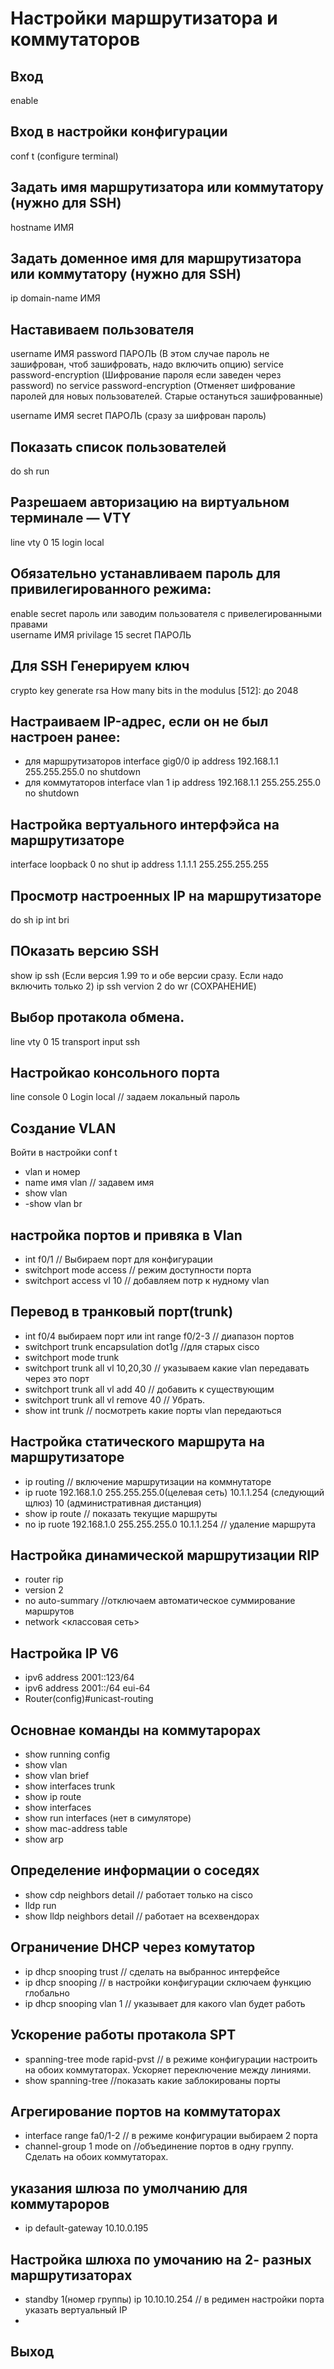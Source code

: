 # Настройки маршрутизатора и коммутаторов

## Вход 
enable

## Вход в настройки конфигурации
conf t (configure terminal)

## Задать имя маршрутизатора или коммутатору (нужно для SSH)
hostname ИМЯ

## Задать доменное имя для маршрутизатора или коммутатору (нужно для SSH)
ip domain-name ИМЯ

## Наставиваем пользователя
username ИМЯ password ПАРОЛЬ (В этом случае пароль не зашифрован, чтоб зашифровать, надо включить опцию)
service password-encryption (Шифрование пароля если заведен через password)
no service password-encryption (Отменяет шифрование паролей для новых пользователей. Старые остануться зашифрованные)

username ИМЯ secret ПАРОЛЬ (сразу за шифрован пароль)

## Показать список пользователей
do sh run

## Разрешаем авторизацию на виртуальном терминале — VTY

line vty 0 15
login local

## Обязательно устанавливаем пароль для привилегированного режима:
enable secret пароль
или заводим пользователя с привелегированными правами\
username ИМЯ privilage 15 secret ПАРОЛЬ

## Для SSH Генерируем ключ
crypto key generate rsa
How many bits in the modulus [512]: до 2048

## Настраиваем IP-адрес, если он не был настроен ранее:
- для маршрутизаторов
interface gig0/0
ip address 192.168.1.1 255.255.255.0
no shutdown
- для коммутаторов
interface vlan 1
ip address 192.168.1.1 255.255.255.0
no shutdown

## Настройка вертуального интерфэйса на маршрутизаторе
interface loopback 0
no shut
ip address 1.1.1.1 255.255.255.255

## Просмотр настроенных IP на маршрутизаторе
do sh ip int bri

## ПОказать версию SSH
show ip ssh (Если версия 1.99 то и обе версии сразу. Если надо включить только 2)
ip ssh vervion 2
do wr (СОХРАНЕНИЕ)

## Выбор протакола обмена.
line vty 0 15
transport input ssh 

## Настройкао консольного порта
line console 0
Login local // задаем локальный пароль

## Создание VLAN
Войти в настройки conf t
- vlan  и номер 
- name имя vlan // задавем имя 
- show vlan
- -show vlan br
  
## настройка портов и привяка в Vlan
- int f0/1 // Выбираем порт для конфигурации
- switchport mode access // режим доступности порта
- switchport access vl 10  // добавляем потр к нудному vlan
  
## Перевод в транковый порт(trunk)
- int f0/4 выбираем порт или int range f0/2-3 // диапазон портов
- switchport trunk encapsulation dot1g  //для старых cisco
- switchport mode trunk
- switchport trunk all vl 10,20,30 //  указываем какие vlan передавать через это порт
- switchport trunk all vl add 40 // добавить к существующим
- switchport trunk all vl remove 40 // Убрать.
- show int trunk // посмотреть какие порты vlan передаються

## Настройка статического маршрута на маршрутизаторе
- ip routing // включение маршрутизации на коммнутаторе
- ip ruote 192.168.1.0 255.255.255.0(целевая сеть) 10.1.1.254 (следующий щлюз) 10 (административная дистанция)
- show ip route // показать текущие маршруты
- no ip ruote 192.168.1.0 255.255.255.0 10.1.1.254 // удаление маршрута

## Настройка динамической маршрутизации RIP
- router rip
- version 2
- no auto-summary //отключаем автоматическое суммирование маршрутов
- network <классовая сеть>

## Настройка IP V6
- ipv6 address 2001::123/64 
- ipv6 address 2001::/64 eui-64
- Router(config)#unicast-routing
  

## Основнае команды на коммутарорах
- show running config
- show vlan
- show vlan brief
- show interfaces trunk
- show ip route
- show interfaces
- show run interfaces (нет в симуляторе)
- show mac-address table
- show arp

## Определение информации о соседях
- show cdp neighbors detail // работает только на cisco
- lldp run
- show lldp neighbors detail // работает на всехвендорах

## Ограничение DHCP через комутатор
- ip dhcp snooping trust // сделать на выбраннос интерфейсе
- ip dhcp snooping // в настройки конфигурации сключаем функцию глобально
- ip dhcp snooping vlan 1 // указывает для какого vlan будет работь
  
## Ускорение работы протакола SPT
- spanning-tree mode rapid-pvst // в режиме конфигурации настроить на обоих коммутаторах. Ускоряет переключение между линиями.
- show spanning-tree //показать какие заблокированы порты

## Агрегирование портов на коммутаторах
- interface range fa0/1-2 // в режиме конфигурации выбираем 2 порта
- channel-group 1 mode on //объединение портов в одну группу. Сделать на обоих коммутаторах.

## указания шлюза по умолчанию для коммутароров
- ip default-gateway 10.10.0.195

## Настройка шлюха по умочанию на 2- разных маршрутизаторах
- standby 1(номер группы) ip 10.10.10.254 // в редимен настройки порта указать вертуальный IP
- 


## Выход
